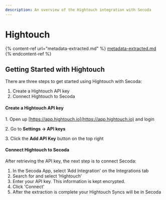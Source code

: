 ```yaml
---
description: An overview of the Hightouch integration with Secoda
---
```


# Hightouch

{% content-ref url="metadata-extracted.md" %}
[metadata-extracted.md](metadata-extracted.md)
{% endcontent-ref %}

## **Getting Started with Hightouch** <a href="#h_3a4bfd6458" id="h_3a4bfd6458"></a>

There are three steps to get started using Hightouch with Secoda:

1. Create a Hightouch API key
2. Connect Hightouch to Secoda

#### Create a Hightouch API key  <a href="#h_088224f7c9" id="h_088224f7c9"></a>

1\. Open up [https://app.hightouch.io](https://app.hightouch.io) and login

2\. Go to **Settings -> API keys**

3\. Click the **Add API Key** button on the top right

#### **Connect Hightouch to Secoda** <a href="#h_276d2819e7" id="h_276d2819e7"></a>

After retrieving the API key, the next step is to connect Secoda:

1. In the Secoda App, select ‘Add Integration’ on the Integrations tab
2. Search for and select ‘Hightouch’
3. Enter your API key. This information is kept encrypted.
4. Click 'Connect'
5. After the extraction is complete your Hightouch Syncs will be in Secoda
